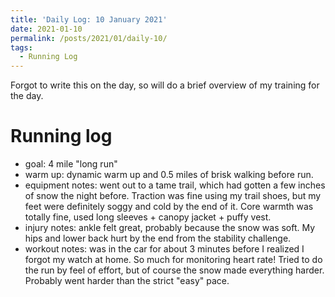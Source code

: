 ```yaml
---
title: 'Daily Log: 10 January 2021'
date: 2021-01-10
permalink: /posts/2021/01/daily-10/
tags:
  - Running Log
---
```


Forgot to write this on the day, so will do a brief overview of my training for the day.

# Running log
- goal: 4 mile "long run"
- warm up: dynamic warm up and 0.5 miles of brisk walking before run.
- equipment notes: went out to a tame trail, which had gotten a few inches of snow the night before. Traction was fine using my trail shoes, but my feet were definitely soggy and cold by the end of it. Core warmth was totally fine, used long sleeves + canopy jacket + puffy vest.
- injury notes: ankle felt great, probably because the snow was soft. My hips and lower back hurt by the end from the stability challenge.
- workout notes: was in the car for about 3 minutes before I realized I forgot my watch at home. So much for monitoring heart rate! Tried to do the run by feel of effort, but of course the snow made everything harder. Probably went harder than the strict "easy" pace.
